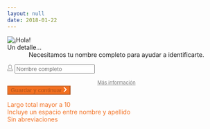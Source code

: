 ```yaml
---
layout: null
date: 2018-01-22
---
```


<!DOCTYPE html>
<html xmlns="http://www.w3.org/1999/xhtml" xml:lang="es" lang="es">

<head>
	<title>Un detalle - Partido Digital</title>
	<meta http-equiv="Content-Type" content="text/html; charset=utf-8">
	<meta http-equiv="X-UA-Compatible" content="IE=edge">
	<link rel="icon" type="image/png" href="https://recursos.partidodigital.org.uy/assets/img/favicon-16x16.png" sizes="16x16">
	<link rel="icon" type="image/png" href="https://recursos.partidodigital.org.uy/assets/img/favicon-32x32.png" sizes="32x32">
	<meta name="viewport" content="width=device-width, initial-scale=1">
    <link rel="stylesheet" href="https://fonts.googleapis.com/css?family=Open+Sans:400,400i,600,700,700i">
    <link rel="stylesheet" href="https://recursos.partidodigital.org.uy/assets/css/auth0.css">
    <link rel="stylesheet" href="https://recursos.partidodigital.org.uy/assets/css/lock.css">
	<style>
		.tippy-tooltip {
			font-family: 'Open Sans';
			font-size: 0.8em;
		}
		.regla {
			color: lime;
			display: block;
			text-align: left;
		}
		.notok {
			color: #f37021;
		}
	</style>
	<script src="https://unpkg.com/tippy.js@2.0.9/dist/tippy.all.js"></script>
	<script src="https://cdnjs.cloudflare.com/ajax/libs/URI.js/1.19.0/URI.min.js"></script>
	<script src="https://cdn.rawgit.com/auth0/jwt-decode/2908c42a/build/jwt-decode.min.js"></script>
</head>

<body>
    <div id="lock">
        <div data-reactroot="" class="auth0-lock auth0-lock-opened-in-frame auth0-lock-with-tabs" style="z-index: 9998;">
            <div class="auth0-lock-center">
                <form class="auth0-lock-widget" id="add_full_name" method="POST">
                    <img class="auth0-lock-header-avatar" id="user_avatar" src="#" alt="¡Hola!">
                    <div class="auth0-lock-widget-container">
                        <div class="auth0-lock-cred-pane auth0-lock-quiet" style="height: inherit;">
                            <div class="auth0-lock-header">
                                <div class="auth0-lock-header-bg auth0-lock-blur-support">
                                    <div class="auth0-lock-header-bg-blur auth0-lock-no-grayscale" id="user_avatar_blur"></div>
                                    <div class="auth0-lock-header-bg-solid" style="background-color: rgb(243, 112, 33);"></div>
                                </div>
                                <div class="auth0-lock-header-welcome">
                                    <div class="auth0-lock-firstname">Un detalle...</div>
                                </div>
                            </div>
                            <span></span>
                            <div style="position: relative;">
								<div style="visibility: inherit;">
									<div class="auth0-lock-view-content">
										<div style="position: relative;">
											<div class="auth0-lock-body-content">
												<div class="auth0-lock-content">
													<p style="margin-top:0; text-align: center;">
														Necesitamos tu nombre completo para ayudar a identificarte.
													</p>
													<div class="auth0-lock-form">
														<div>
															<div>
																<div class="auth0-lock-input-block auth0-lock-input-email">
																	<div class="auth0-lock-input-wrap auth0-lock-input-wrap-with-icon">
																		<span>
																				<svg focusable="false" width="13px" height="14px" viewBox="0 0 15 16" version="1.1" xmlns="http://www.w3.org/2000/svg" xmlns:xlink="http://www.w3.org/1999/xlink" class="auth0-lock-icon auth0-lock-icon-box"><g stroke="none" stroke-width="1" fill="none" fill-rule="evenodd"><g transform="translate(-11.000000, -1471.000000)" fill="#888888"><path d="M25.552,1486.998 L11.449,1486.998 C10.667,1485.799 10.984,1483.399 11.766,1482.6 C12.139,1482.219 14.931,1481.5 16.267,1481.172 C14.856,1480.076 13.995,1478.042 13.995,1476.103 C13.995,1473.284 14.813,1470.999 18.498,1470.999 C22.182,1470.999 23,1473.284 23,1476.103 C23,1478.037 22.145,1480.065 20.74,1481.163 C22.046,1481.489 24.88,1482.228 25.241,1482.601 C26.019,1483.399 26.328,1485.799 25.552,1486.998 L25.552,1486.998 Z M24.6,1483.443 C24.087,1483.169 21.881,1482.548 20,1482.097 L20,1480.513 C21.254,1479.659 21.997,1477.806 21.997,1476.12 C21.997,1473.841 21.414,1471.993 18.499,1471.993 C15.583,1471.993 15,1473.841 15,1476.12 C15,1477.807 15.744,1479.662 17,1480.515 L17,1482.112 C15.109,1482.556 12.914,1483.166 12.409,1483.442 C12.082,1483.854 11.797,1485.173 12,1486 L25,1486 C25.201,1485.174 24.922,1483.858 24.6,1483.443 L24.6,1483.443 Z"></path></g></g></svg>
																		</span>
																		<input type="text" name="full_name" class="auth0-lock-input"
																			placeholder="Nombre completo" autocomplete="off" id="full_name">
																		<input type="hidden" name="state" id="form_state" value="">
																	</div>
																</div>
															</div>
														</div>
													</div>
													<p class="auth0-lock-alternative" style="text-align: center; margin-bottom: 0;">
														<a href="https://partidodigital.org.uy/plataforma/tareas#completar-nombre-completo" target="_blank" style="color: grey; font-size: 0.8em;">Más información</a>
													</p>
												</div>
											</div>
										</div>
									</div>
								</div>
                            </div>
                            <button class="auth0-lock-submit" type="submit" style="background-color: rgb(243, 112, 33);" id="submit_form" disabled>
                                <div class="auth0-loading-container">
                                    <div class="auth0-loading"></div>
                                </div>
                                <span class="auth0-label-submit">
                                    Guardar y continuar
                                    <span>
                                        <svg class="icon-text" width="8px" height="12px" viewBox="0 0 8 12" version="1.1" xmlns="http://www.w3.org/2000/svg">
                                            <g id="Symbols" stroke="none" stroke-width="1" fill="none" fill-rule="evenodd">
                                                <g transform="translate(-148.000000, -32.000000)" fill="#FFFFFF">
                                                    <polygon id="Shape" points="148 33.4 149.4 32 155.4 38 149.4 44 148 42.6 152.6 38"></polygon>
                                                </g>
                                            </g>
                                        </svg>
                                    </span>
                                </span>
                            </button>
                            <span></span>
                        </div>
                    </div>
                </form>
            </div>
        </div>
    </div>
	<div id="reglas_tmpl">
		<span id="largo" class="regla notok">Largo total mayor a 10</span>
		<span id="completo" class="regla notok">Incluye un espacio entre nombre y apellido</span>
		<span id="noabrv" class="regla notok">Sin abreviaciones</span>
	</div>
    <script>
		var tippyIn = false;
		var submitButton = document.getElementById("submit_form");
		var fullNameField = document.getElementById("full_name");
		tippy(fullNameField, {
			html: document.querySelector('#reglas_tmpl'),
			placement: 'right',
			arrow: true,
			hideOnClick: false,
			trigger: 'focus',
			popperOptions: {
				modifiers: {
					flip: {
						behavior: ['right', 'top']
					}
				}
			}
		});
		/*fullNameField.addEventListener('keydown', function() {
			if(!tippyIn) {
				tippyIn = true;
				fullNameField._tippy.show();
			}
		});*/
		function checkRules(val, rules) {
			document.getElementById("largo").className = rules.largo ? "regla" : "regla notok"; 
			document.getElementById("completo").className = rules.completo ? "regla" : "regla notok"; 
			document.getElementById("noabrv").className = rules.noabrv ? "regla" : "regla notok"; 
		}
		fullNameField.addEventListener('keyup', function(event) {
			var val = this.value.trim(); 
			var rules = {
				largo: val.length+1 > 10,
				completo: val.trim().indexOf(" ") > 0,
				noabrv: val.split(" ")[0].length > 2 && (val.split(" ")[1] !== undefined && val.split(" ")[1].length > 2)
			};
			if(!rules.largo || !rules.completo || !rules.noabrv) {
				fullNameField._tippy.show();
				checkRules(val, rules);
				submitButton.disabled = true;
			} else {
				fullNameField._tippy.hide();
				submitButton.disabled = false;
			}
		});
		var query = URI.parseQuery(document.location.search);
		try {
			var userInfo = jwt_decode(query.token);
			var avatar = document.getElementById("user_avatar");
			avatar.setAttribute("src", userInfo.avatar);
			var avatar_blur = document.getElementById("user_avatar_blur");
			avatar_blur.setAttribute("style", "background-image: url(" + userInfo.avatar + ");");
			var stateField = document.getElementById("form_state");
			stateField.setAttribute("value", query.state);
			var form = document.getElementById("add_full_name");
			form.setAttribute("action", "https://pdigital.uy/wt-hello-leog_me-0/handle-user-metadata/add-full-name?token=" + query.token);
		} catch(e) {}
    </script>
</body>

</html>
